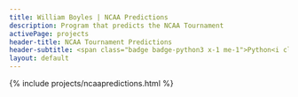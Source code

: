 ```yaml
---
title: William Boyles | NCAA Predictions
description: Program that predicts the NCAA Tournament
activePage: projects
header-title: NCAA Tournament Predictions
header-subtitle: <span class="badge badge-python3 x-1 me-1">Python<i class="badge-icon fab fa-python"></i></span><span class="badge badge-tex x-1">TeX<i class="badge-icon fas fa-subscript"></i></span>
layout: default
---
```


{% include projects/ncaapredictions.html %}
